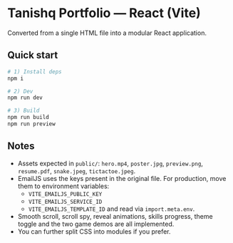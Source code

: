 
# Tanishq Portfolio — React (Vite)

Converted from a single HTML file into a modular React application.

## Quick start
```bash
# 1) Install deps
npm i

# 2) Dev
npm run dev

# 3) Build
npm run build
npm run preview
```

## Notes
- Assets expected in `public/`: `hero.mp4`, `poster.jpg`, `preview.png`, `resume.pdf`, `snake.jpeg`, `tictactoe.jpeg`.
- EmailJS uses the keys present in the original file. For production, move them to environment variables:
  - `VITE_EMAILJS_PUBLIC_KEY`
  - `VITE_EMAILJS_SERVICE_ID`
  - `VITE_EMAILJS_TEMPLATE_ID`
  and read via `import.meta.env`.
- Smooth scroll, scroll spy, reveal animations, skills progress, theme toggle and the two game demos are all implemented.
- You can further split CSS into modules if you prefer.
